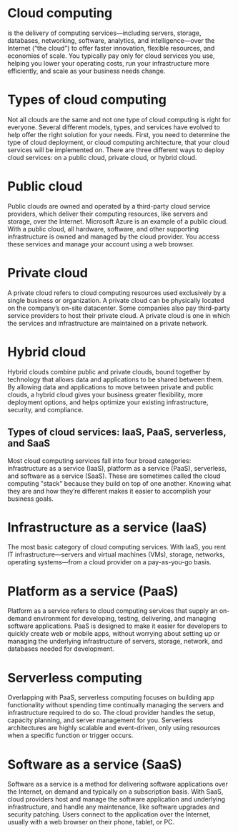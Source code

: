 # Cloud computing 
is the delivery of computing services—including servers, storage, databases, networking, software, analytics, and intelligence—over the Internet (“the cloud”) to offer faster innovation, flexible resources, and economies of scale. You typically pay only for cloud services you use, helping you lower your operating costs, run your infrastructure more efficiently, and scale as your business needs change.

# Types of cloud computing
Not all clouds are the same and not one type of cloud computing is right for everyone. Several different models, types, and services have evolved to help offer the right solution for your needs.
First, you need to determine the type of cloud deployment, or cloud computing architecture, that your cloud services will be implemented on. There are three different ways to deploy cloud services: on a public cloud, private cloud, or hybrid cloud.

# Public cloud
Public clouds are owned and operated by a third-party cloud service providers, which deliver their computing resources, like servers and storage, over the Internet. Microsoft Azure is an example of a public cloud. With a public cloud, all hardware, software, and other supporting infrastructure is owned and managed by the cloud provider. You access these services and manage your account using a web browser.

# Private cloud
A private cloud refers to cloud computing resources used exclusively by a single business or organization. A private cloud can be physically located on the company’s on-site datacenter. Some companies also pay third-party service providers to host their private cloud. A private cloud is one in which the services and infrastructure are maintained on a private network.

# Hybrid cloud
Hybrid clouds combine public and private clouds, bound together by technology that allows data and applications to be shared between them. By allowing data and applications to move between private and public clouds, a hybrid cloud gives your business greater flexibility, more deployment options, and helps optimize your existing infrastructure, security, and compliance.

## Types of cloud services: IaaS, PaaS, serverless, and SaaS
Most cloud computing services fall into four broad categories: infrastructure as a service (IaaS), platform as a service (PaaS), serverless, and software as a service (SaaS). These are sometimes called the cloud computing "stack" because they build on top of one another. Knowing what they are and how they’re different makes it easier to accomplish your business goals.

# Infrastructure as a service (IaaS)
The most basic category of cloud computing services. With IaaS, you rent IT infrastructure—servers and virtual machines (VMs), storage, networks, operating systems—from a cloud provider on a pay-as-you-go basis.

# Platform as a service (PaaS)
Platform as a service refers to cloud computing services that supply an on-demand environment for developing, testing, delivering, and managing software applications. PaaS is designed to make it easier for developers to quickly create web or mobile apps, without worrying about setting up or managing the underlying infrastructure of servers, storage, network, and databases needed for development.

# Serverless computing
Overlapping with PaaS, serverless computing focuses on building app functionality without spending time continually managing the servers and infrastructure required to do so. The cloud provider handles the setup, capacity planning, and server management for you. Serverless architectures are highly scalable and event-driven, only using resources when a specific function or trigger occurs.

# Software as a service (SaaS)
Software as a service is a method for delivering software applications over the Internet, on demand and typically on a subscription basis. With SaaS, cloud providers host and manage the software application and underlying infrastructure, and handle any maintenance, like software upgrades and security patching. Users connect to the application over the Internet, usually with a web browser on their phone, tablet, or PC.
